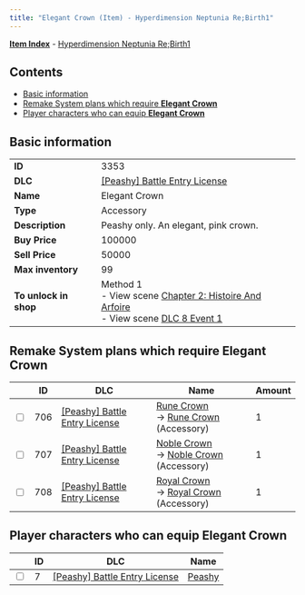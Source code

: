 ```yaml
---
title: "Elegant Crown (Item) - Hyperdimension Neptunia Re;Birth1"
---
```


[**Item Index**](/neptunia/rb1/item/index.html) - [Hyperdimension Neptunia Re;Birth1](/neptunia/rb1)

## Contents

- [Basic information](#basic-information)
- [Remake System plans which require **Elegant Crown**](#remake-system-plans-which-require-elegant-crown)
- [Player characters who can equip **Elegant Crown**](#player-characters-who-can-equip-elegant-crown)

## Basic information

|   |   |
| -- | -- |
| **ID** | 3353 |
| **DLC** | [[Peashy] Battle Entry License](/neptunia/rb1/dlc/8-peashy.html) |
| **Name** | Elegant Crown |
| **Type** | Accessory |
| **Description** | Peashy only. An elegant, pink crown. |
| **Buy Price** | 100000 |
| **Sell Price** | 50000 |
| **Max inventory** | 99 |
| **To unlock in shop** | Method 1<br />- View scene [Chapter 2: Histoire And Arfoire](/neptunia/rb1/scene/1-201-chapter-2-histoire-and-arfoire.html)<br />- View scene [DLC 8 Event 1](/neptunia/rb1/scene/8-5020-dlc-8-event-1.html) |

## Remake System plans which require **Elegant Crown**

|    | ID | DLC | Name | Amount |
| -- | -- | --- | ---- | ------ |
| <input type="checkbox" id="rb1-remake-8-706" class="trackbox" /> | 706 | [[Peashy] Battle Entry License](/neptunia/rb1/dlc/8-peashy.html) | [Rune Crown](/neptunia/rb1/remake/8-706-rune-crown.html)<br />→ [Rune Crown](/neptunia/rb1/item/8-3354-rune-crown.html) (Accessory) | 1 |
| <input type="checkbox" id="rb1-remake-8-707" class="trackbox" /> | 707 | [[Peashy] Battle Entry License](/neptunia/rb1/dlc/8-peashy.html) | [Noble Crown](/neptunia/rb1/remake/8-707-noble-crown.html)<br />→ [Noble Crown](/neptunia/rb1/item/8-3355-noble-crown.html) (Accessory) | 1 |
| <input type="checkbox" id="rb1-remake-8-708" class="trackbox" /> | 708 | [[Peashy] Battle Entry License](/neptunia/rb1/dlc/8-peashy.html) | [Royal Crown](/neptunia/rb1/remake/8-708-royal-crown.html)<br />→ [Royal Crown](/neptunia/rb1/item/8-3356-royal-crown.html) (Accessory) | 1 |

## Player characters who can equip **Elegant Crown**

|    | ID | DLC | Name |
| -- | -- | --- | ---- |
| <input type="checkbox" id="rb1-player-8-7" class="trackbox" /> | 7 | [[Peashy] Battle Entry License](/neptunia/rb1/dlc/8-peashy.html) | [Peashy](/neptunia/rb1/player/8-7-peashy.html) |